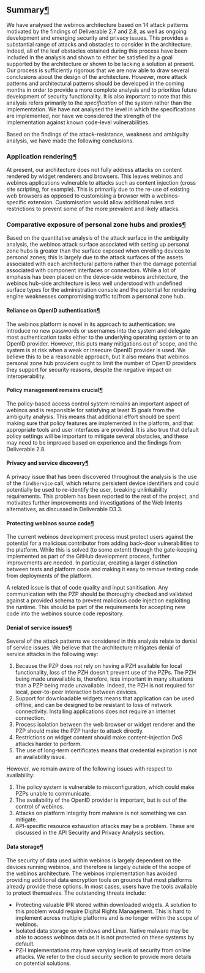 Summary[¶](#Summary)
--------------------

We have analysed the webinos architecture based on 14 attack patterns
motivated by the findings of Deliverable 2.7 and 2.8, as well as ongoing
development and emerging security and privacy issues. This provides a
substantial range of attacks and obstacles to consider in the
architecture. Indeed, all of the leaf obstacles obtained during this
process have been included in the analysis and shown to either be
satisfied by a goal supported by the architecture or shown to be lacking
a solution at present. Our process is sufficiently rigorous that we are
now able to draw several conclusions about the design of the
architecture. However, more attack patterns and architectural patterns
should be developed in the coming months in order to provide a more
complete analysis and to prioritise future development of security
functionality. It is also important to note that this analysis refers
primarily to the *specification* of the system rather than the
implementation. We have not analysed the level in which the
specifications are implemented, nor have we considered the strength of
the implementation against known code-level vulnerabilities.

Based on the findings of the attack-resistance, weakness and ambiguity
analysis, we have made the following conclusions.

### Application rendering[¶](#Application-rendering)

At present, our architecture does not fully address attacks on content
rendered by widget renderers and browsers. This leaves webinos and
webinos applications vulnerable to attacks such as content injection
(cross site scripting, for example). This is primarily due to the re-use
of existing web browsers as opposed to customising a browser with a
webinos-specific extension. Customisation would allow additional rules
and restrictions to prevent some of the more prevalent and likely
attacks.

### Comparative exposure of personal zone hubs and proxies[¶](#Comparative-exposure-of-personal-zone-hubs-and-proxies)

Based on the quantitative analysis of the attack surface in the
ambiguity analysis, the webinos attack surface associated with setting
up personal zone hubs is greater than the surface exposed when enrolling
devices to personal zones; this is largely due to the attack surfaces of
the assets associated with each architectural pattern rather than the
damage potential associated with component interfaces or connectors.
While a lot of emphasis has been placed on the device-side webinos
architecture, the webinos hub-side architecture is less well understood
with undefined surface types for the administration console and the
potential for rendering engine weaknesses compromising traffic to/from a
personal zone hub.

#### Reliance on OpenID authentication[¶](#Reliance-on-OpenID-authentication)

The webinos platform is novel in its approach to authentication: we
introduce no new passwords or usernames into the system and delegate
most authentication tasks either to the underlying operating system or
to an OpenID provider. However, this puts many mitigations out of scope,
and the system is at risk when a weak or insecure OpenID provider is
used. We believe this to be a reasonable approach, but it also means
that webinos personal zone hub providers ought to limit the number of
OpenID providers they support for security reasons, despite the negative
impact on interoperability.

#### Policy management remains crucial[¶](#Policy-management-remains-crucial)

The policy-based access control system remains an important aspect of
webinos and is responsible for satisfying at least 15 goals from the
ambiguity analysis. This means that additional effort should be spent
making sure that policy features are implemented in the platform, and
that appropriate tools and user interfaces are provided. It is also true
that default policy settings will be important to mitigate several
obstacles, and these may need to be improved based on experience and the
findings from Deliverable 2.8.

#### Privacy and service discovery[¶](#Privacy-and-service-discovery)

A privacy issue that has been discovered throughout the analysis is the
use of the `findService` call, which returns persistent device
identifiers and could potentially be used to re-identify the user,
breaking unlinkability requirements. This problem has been reported to
the rest of the project, and motivates further improvements and
investigations of the Web Intents alternatives, as discussed in
Deliverable D3.3.

#### Protecting webinos source code[¶](#Protecting-webinos-source-code)

The current webinos development process must protect users against the
potential for a malicious contributor from adding back-door
vulnerabilities to the platform. While this is solved (to some extent)
through the gate-keeping implemented as part of the GitHub development
process, further improvements are needed. In particular, creating a
larger distinction between tests and platform code and making it easy to
remove testing code from deployments of the platform.

A related issue is that of code quality and input sanitisation. Any
communication with the PZP should be thoroughly checked and validated
against a provided schema to prevent malicious code injection exploiting
the runtime. This should be part of the requirements for accepting new
code into the webinos source code repository.

#### Denial of service issues[¶](#Denial-of-service-issues)

Several of the attack patterns we considered in this analysis relate to
denial of service issues. We believe that the architecture mitigates
denial of service attacks in the following way:

1.  Because the PZP does not rely on having a PZH available for local
    functionality, loss of the PZH doesn't prevent use of the PZPs. The
    PZH being made unavailable is, therefore, less important in many
    situations than a PZP being made unavailable. Indeed, the PZH is not
    required for local, peer-to-peer interaction between devices.
2.  Support for downloadable widgets means that application can be used
    offline, and can be designed to be resistant to loss of network
    connectivity. Installing applications does not require an internet
    connection.
3.  Process isolation between the web browser or widget renderer and the
    PZP should make the PZP harder to attack directly.
4.  Restrictions on widget content should make content-injection DoS
    attacks harder to perform.
5.  The use of long-term certificates means that credential expiration
    is not an availability issue.

However, we remain aware of the following issues with respect to
availability:

1.  The policy system is vulnerable to misconfiguration, which could
    make PZPs unable to communicate.
2.  The availability of the OpenID provider is important, but is out of
    the control of webinos.
3.  Attacks on platform integrity from malware is not something we can
    mitigate.
4.  API-specific resource exhaustion attacks may be a problem. These are
    discussed in the API Security and Privacy Analysis section.

#### Data storage[¶](#Data-storage)

The security of data used within webinos is largely dependent on the
devices running webinos, and therefore is largely outside of the scope
of the webinos architecture. The webinos implementation has avoided
providing additional data encryption tools on grounds that most
platforms already provide these options. In most cases, users have the
tools available to protect themselves. The outstanding threats include:

-   Protecting valuable IPR stored within downloaded widgets. A solution
    to this problem would require Digital Rights Management. This is
    hard to implement across multiple platforms and is no longer within
    the scope of webinos.
-   Isolated data storage on windows and Linux. Native malware may be
    able to access webinos data as it is not protected on these systems
    by default.
-   PZH implementations may have varying levels of security from online
    attacks. We refer to the cloud security section to provide more
    details on potential solutions.

